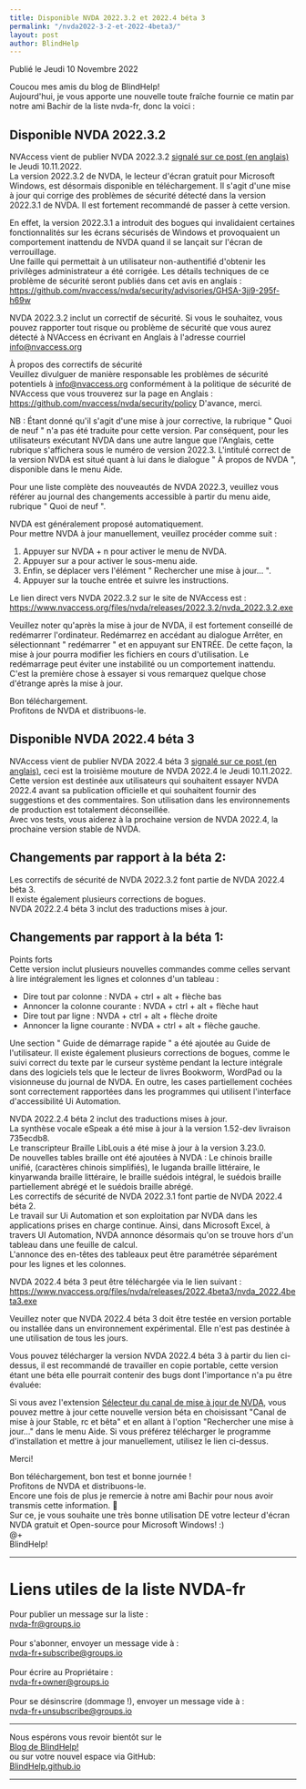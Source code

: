 ```yaml
---
title: Disponible NVDA 2022.3.2 et 2022.4 béta 3
permalink: "/nvda2022-3-2-et-2022-4beta3/"
layout: post
author: BlindHelp
---
```


<footer>Publié le Jeudi 10 Novembre 2022</footer>


Coucou mes amis du blog de BlindHelp!    
Aujourd'hui, je vous apporte une nouvelle toute fraîche fournie ce matin par notre ami Bachir de la liste nvda-fr, donc la voici :    

## Disponible NVDA 2022.3.2
NVAccess vient de publier NVDA 2022.3.2 [signalé sur ce post (en anglais)](https://www.nvaccess.org/post/nvda-2022-3-2/) le Jeudi 10.11.2022.    
La version 2022.3.2 de NVDA, le lecteur d'écran gratuit pour Microsoft Windows, est désormais disponible en téléchargement. Il s'agit d'une mise à jour qui corrige des problèmes de sécurité détecté dans la version 2022.3.1 de NVDA. Il est fortement recommandé de passer à cette version.    

En effet, la version 2022.3.1 a introduit des bogues qui invalidaient certaines fonctionnalités sur les écrans sécurisés de Windows et provoquaient un comportement inattendu de NVDA quand il se lançait sur l'écran de verrouillage.    
Une faille qui permettait à un utilisateur non-authentifié d'obtenir les privilèges administrateur a été corrigée. Les détails techniques de ce problème de sécurité seront publiés dans cet avis en anglais : <https://github.com/nvaccess/nvda/security/advisories/GHSA-3jj9-295f-h69w>

NVDA 2022.3.2 inclut un correctif de sécurité. Si vous le souhaitez, vous pouvez rapporter tout risque ou problème de sécurité que vous aurez détecté à NVAccess en écrivant en Anglais à l'adresse courriel [info@nvaccess.org](mailto:info@nvaccess.org)    

À propos des correctifs de sécurité    
Veuillez divulguer de manière responsable les problèmes de sécurité potentiels à [info@nvaccess.org](mailto:info@nvaccess.org) conformément à la politique de sécurité de NVAccess que vous trouverez sur la page en Anglais : <https://github.com/nvaccess/nvda/security/policy> D'avance, merci.    

NB : Étant donné qu'il s'agit d'une mise à jour corrective, la rubrique " Quoi de neuf " n'a pas été traduite pour cette version. Par conséquent, pour les utilisateurs exécutant NVDA dans une autre langue que l'Anglais, cette rubrique s'affichera sous le numéro de version 2022.3. L'intitulé correct de la version NVDA est situé quant à lui dans le dialogue " À propos de NVDA ", disponible dans le menu Aide.    

Pour une liste complète des nouveautés de NVDA 2022.3, veuillez vous référer au journal des changements accessible à partir du menu aide, rubrique " Quoi de neuf ".    

NVDA est généralement proposé automatiquement.    
Pour mettre NVDA à jour manuellement, veuillez procéder comme suit :    

1. Appuyer sur NVDA + n pour activer le menu de NVDA. 
2. Appuyer sur a pour activer le sous-menu aide. 
3. Enfin, se déplacer vers l'élément " Rechercher une mise à jour... ". 
4. Appuyer sur la touche entrée et suivre les instructions.

Le lien direct vers NVDA 2022.3.2 sur le site de NVAccess est : <https://www.nvaccess.org/files/nvda/releases/2022.3.2/nvda_2022.3.2.exe>

Veuillez noter qu'après la mise à jour de NVDA, il est fortement conseillé de redémarrer l'ordinateur. Redémarrez en accédant au dialogue Arrêter, en sélectionnant " redémarrer " et en appuyant sur ENTRÉE. De cette façon, la mise à jour pourra modifier les fichiers en cours d'utilisation. Le redémarrage peut éviter une instabilité ou un comportement inattendu. C'est la première chose à essayer si vous remarquez quelque chose d'étrange après la mise à jour.    

Bon téléchargement.    
Profitons de NVDA et distribuons-le.    

## Disponible NVDA 2022.4 béta 3
NVAccess vient de publier NVDA 2022.4 béta 3 [signalé sur ce post (en anglais)](https://www.nvaccess.org/post/nvda-2022-4beta3/), ceci est la troisième mouture de NVDA 2022.4 le Jeudi 10.11.2022.    
Cette version est destinée aux utilisateurs qui souhaitent essayer NVDA 2022.4 avant sa publication officielle et qui souhaitent fournir des suggestions et des commentaires. Son utilisation dans les environnements de production est totalement déconseillée.         
Avec vos tests, vous aiderez à la prochaine version de NVDA 2022.4, la prochaine version stable de NVDA.        

## Changements par rapport à la béta 2:
Les correctifs de sécurité de NVDA 2022.3.2 font partie de NVDA 2022.4 béta 3.    
Il existe également plusieurs corrections de bogues.    
NVDA 2022.2.4 béta 3 inclut des traductions mises à jour.    

## Changements par rapport à la béta 1:
Points forts    
Cette version inclut plusieurs nouvelles commandes comme celles servant à lire intégralement les lignes et colonnes d'un tableau :    

- Dire tout par colonne : NVDA + ctrl + alt + flèche bas
- Annoncer la colonne courante : NVDA + ctrl + alt + flèche haut
- Dire tout par ligne : NVDA + ctrl + alt + flèche droite
- Annoncer la ligne courante : NVDA + ctrl + alt + flèche gauche.

Une section " Guide de démarrage rapide " a été ajoutée au Guide de l'utilisateur. Il existe également plusieurs corrections de bogues, comme le suivi correct du texte par le curseur système pendant la lecture intégrale dans des logiciels tels que le lecteur de livres Bookworm, WordPad ou la visionneuse du journal de NVDA. En outre, les cases partiellement cochées sont correctement rapportées dans les programmes qui utilisent l'interface d'accessibilité Ui Automation.    

NVDA 2022.2.4 béta 2 inclut des traductions mises à jour.    
La synthèse vocale eSpeak a été mise à jour à la version 1.52-dev livraison 735ecdb8.    
Le transcripteur Braille LibLouis a été mise à jour à la version 3.23.0.    
De nouvelles tables braille ont été ajoutées à NVDA : Le chinois braille unifié, (caractères chinois simplifiés), le luganda braille littéraire, le kinyarwanda braille littéraire, le braille suédois intégral, le suédois braille partiellement abrégé et le suédois braille abrégé.    
Les correctifs de sécurité de NVDA 2022.3.1 font partie de NVDA 2022.4 béta 2.    
Le travail sur Ui Automation et son exploitation par NVDA dans les applications prises en charge continue. Ainsi, dans Microsoft Excel, à travers UI Automation, NVDA annonce désormais qu'on se trouve hors d'un tableau dans une feuille de calcul.    
L'annonce des en-têtes des tableaux peut être paramétrée séparément pour les lignes et les colonnes.    

NVDA 2022.4 béta 3 peut être téléchargée via le lien suivant : <https://www.nvaccess.org/files/nvda/releases/2022.4beta3/nvda_2022.4beta3.exe>

Veuillez noter que NVDA 2022.4 béta 3 doit être testée en version portable ou installée dans un environnement expérimental. Elle n'est pas destinée à une utilisation de tous les jours.    

Vous pouvez télécharger la version NVDA 2022.4 béta 3 à partir du  lien ci-dessus, il est recommandé de travailler en copie portable, cette version étant une béta elle pourrait contenir des bugs dont l'importance n'a pu être évaluée:    

Si vous avez l'extension [Sélecteur du canal de mise à jour de NVDA](https://blindhelp.github.io/updateChannel/), vous pouvez mettre à jour cette nouvelle version béta en choisissant "Canal de mise à jour Stable, rc et bêta" et en allant à l'option "Rechercher une mise à jour..." dans le menu Aide. Si vous préférez télécharger le programme d'installation et mettre à jour manuellement, utilisez le lien ci-dessus.

Merci!  

Bon téléchargement, bon test et bonne journée !    
Profitons de NVDA et distribuons-le.    
Encore une fois de plus je remercie à notre ami Bachir pour nous avoir transmis cette information. 🤝    
Sur ce, je vous souhaite une très bonne utilisation DE votre lecteur d'écran NVDA gratuit et Open-source pour Microsoft Windows! :)    
@+    
BlindHelp!    

---

# Liens utiles de la liste NVDA-fr #

Pour publier un message sur la liste :    
[nvda-fr@groups.io](mailto:nvda-fr@groups.io)    
<br>
Pour s'abonner, envoyer un message vide à :    
[nvda-fr+subscribe@groups.io](mailto:nvda-fr+subscribe@groups.io)    
<br>
Pour écrire au Propriétaire :    
[nvda-fr+owner@groups.io](mailto:nvda-fr+owner@groups.io)    
<br>
Pour se désinscrire (dommage !), envoyer un message vide à :    
[nvda-fr+unsubscribe@groups.io](mailto:nvda-fr+unsubscribe@groups.io)    

---

Nous espérons vous revoir bientôt sur le      
[Blog de BlindHelp!](http://blindhelp.blogspot.fr/)                    
ou sur  votre nouvel espace via GitHub:                     
[BlindHelp.github.io](https://blindhelp.github.io)                    

---